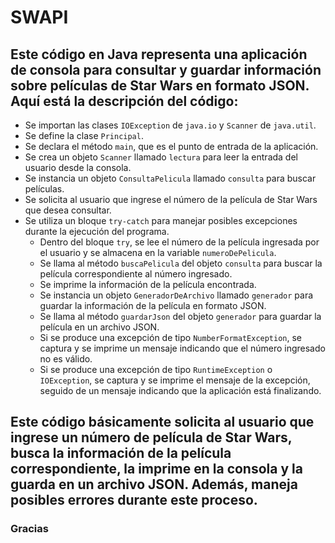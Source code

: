 # SWAPI

## Este código en Java representa una aplicación de consola para consultar y guardar información sobre películas de Star Wars en formato JSON. Aquí está la descripción del código:

- Se importan las clases `IOException` de `java.io` y `Scanner` de `java.util`.
- Se define la clase `Principal`.
- Se declara el método `main`, que es el punto de entrada de la aplicación.
- Se crea un objeto `Scanner` llamado `lectura` para leer la entrada del usuario desde la consola.
- Se instancia un objeto `ConsultaPelicula` llamado `consulta` para buscar películas.
- Se solicita al usuario que ingrese el número de la película de Star Wars que desea consultar.
- Se utiliza un bloque `try-catch` para manejar posibles excepciones durante la ejecución del programa.
  - Dentro del bloque `try`, se lee el número de la película ingresada por el usuario y se almacena en la variable `numeroDePelicula`.
  - Se llama al método `buscaPelicula` del objeto `consulta` para buscar la película correspondiente al número ingresado.
  - Se imprime la información de la película encontrada.
  - Se instancia un objeto `GeneradorDeArchivo` llamado `generador` para guardar la información de la película en formato JSON.
  - Se llama al método `guardarJson` del objeto `generador` para guardar la película en un archivo JSON.
  - Si se produce una excepción de tipo `NumberFormatException`, se captura y se imprime un mensaje indicando que el número ingresado no es válido.
  - Si se produce una excepción de tipo `RuntimeException` o `IOException`, se captura y se imprime el mensaje de la excepción, seguido de un mensaje indicando que la aplicación está finalizando.

## Este código básicamente solicita al usuario que ingrese un número de película de Star Wars, busca la información de la película correspondiente, la imprime en la consola y la guarda en un archivo JSON. Además, maneja posibles errores durante este proceso.
### Gracias 

